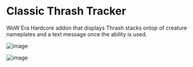 # Classic Thrash Tracker

WoW Era Hardcore addon that displays Thrash stacks ontop of creature nameplates and a text message once the ability is used. 

![image](https://github.com/Poli93/ClassicThrashTracker/assets/965110/539ea7d4-0111-4c4c-8074-73eb0eb431e9)

![image](https://github.com/Poli93/ClassicThrashTracker/assets/965110/f58b3777-3885-4ecb-97be-cc49ec4c24d5)
